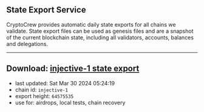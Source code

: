 ## State Export Service
CryptoCrew provides automatic daily state exports for all chains we validate. State export files can be used as genesis files and are a snapshot of the current blockchain state, including all validators, accounts, balances and delegations.

---
**Download: [injective-1 state export](https://dl-eu2.ccvalidators.com/SERVICE/injective/injective-1_export_64575535.json)**
---

- last updated: Sat Mar 30 2024 05:24:19
- chain id: `injective-1`
- export height: `64575535`
- use for: airdrops, local tests, chain recovery
